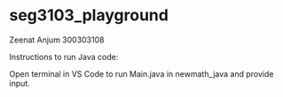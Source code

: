 # seg3103_playground
Zeenat Anjum
300303108 

Instructions to run Java code:

Open terminal in VS Code to run Main.java in newmath_java and provide input.
